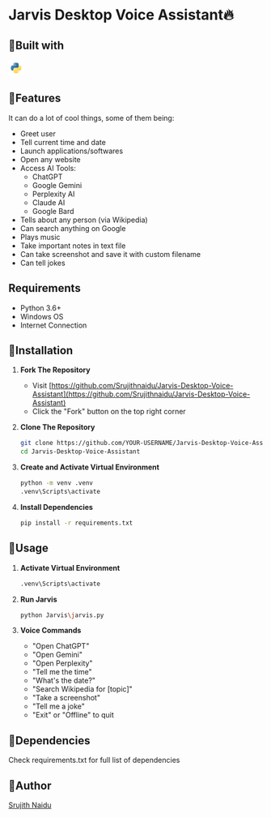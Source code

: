 # Jarvis Desktop Voice Assistant🔥

## 📌Built with
<code><img height="30" src="https://raw.githubusercontent.com/github/explore/80688e429a7d4ef2fca1e82350fe8e3517d3494d/topics/python/python.png"></code>

## 📌Features
It can do a lot of cool things, some of them being:

- Greet user
- Tell current time and date
- Launch applications/softwares 
- Open any website
- Access AI Tools:
  - ChatGPT
  - Google Gemini
  - Perplexity AI
  - Claude AI
  - Google Bard
- Tells about any person (via Wikipedia)
- Can search anything on Google
- Plays music
- Take important notes in text file
- Can take screenshot and save it with custom filename
- Can tell jokes

## Requirements
- Python 3.6+
- Windows OS
- Internet Connection

## 📌Installation

1. **Fork The Repository**
   - Visit [https://github.com/Srujithnaidu/Jarvis-Desktop-Voice-Assistant](https://github.com/Srujithnaidu/Jarvis-Desktop-Voice-Assistant)
   - Click the "Fork" button on the top right corner

2. **Clone The Repository**
   ```bash
   git clone https://github.com/YOUR-USERNAME/Jarvis-Desktop-Voice-Assistant.git
   cd Jarvis-Desktop-Voice-Assistant
   ```

3. **Create and Activate Virtual Environment**
   ```bash
   python -m venv .venv
   .venv\Scripts\activate
   ```

4. **Install Dependencies**
   ```bash
   pip install -r requirements.txt
   ```

## 📌Usage

1. **Activate Virtual Environment**
   ```bash
   .venv\Scripts\activate
   ```

2. **Run Jarvis**
   ```bash 
   python Jarvis\jarvis.py
   ```

3. **Voice Commands**
   - "Open ChatGPT"
   - "Open Gemini"
   - "Open Perplexity"
   - "Tell me the time"
   - "What's the date?"
   - "Search Wikipedia for [topic]"
   - "Take a screenshot"
   - "Tell me a joke"
   - "Exit" or "Offline" to quit

## 📌Dependencies
Check requirements.txt for full list of dependencies

## 📌Author
[Srujith Naidu](https://github.com/Srujithnaidu)

